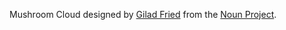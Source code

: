 Mushroom Cloud designed by [Gilad Fried](http://www.thenounproject.com/gilad1) from the [Noun Project](http://www.thenounproject.com).
